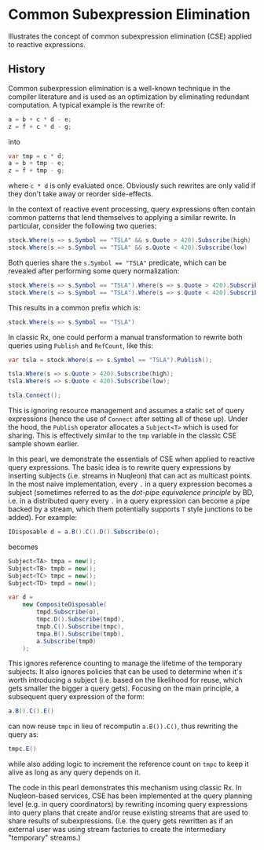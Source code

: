 # Common Subexpression Elimination

Illustrates the concept of common subexpression elimination (CSE) applied to reactive expressions.

## History

Common subexpression elimination is a well-known technique in the compiler literature and is used as an optimization by eliminating redundant computation. A typical example is the rewrite of:

```csharp
a = b + c * d - e;
z = f + c * d - g;
```

into

```csharp
var tmp = c * d;
a = b + tmp - e;
z = f + tmp - g;
```

where `c * d` is only evaluated once. Obviously such rewrites are only valid if they don't take away or reorder side-effects.

In the context of reactive event processing, query expressions often contain common patterns that lend themselves to applying a similar rewrite. In particular, consider the following two queries:

```csharp
stock.Where(s => s.Symbol == "TSLA" && s.Quote > 420).Subscribe(high)
stock.Where(s => s.Symbol == "TSLA" && s.Quote < 420).Subscribe(low)
```

Both queries share the `s.Symbol == "TSLA"` predicate, which can be revealed after performing some query normalization:

```csharp
stock.Where(s => s.Symbol == "TSLA").Where(s => s.Quote > 420).Subscribe(high)
stock.Where(s => s.Symbol == "TSLA").Where(s => s.Quote < 420).Subscribe(low)
```

This results in a common prefix which is:

```csharp
stock.Where(s => s.Symbol == "TSLA")
```

In classic Rx, one could perform a manual transformation to rewrite both queries using `Publish` and `RefCount`, like this:

```csharp
var tsla = stock.Where(s => s.Symbol == "TSLA").Publish();

tsla.Where(s => s.Quote > 420).Subscribe(high);
tsla.Where(s => s.Quote < 420).Subscribe(low);

tsla.Connect();
```

This is ignoring resource management and assumes a static set of query expressions (hence the use of `Connect` after setting all of these up). Under the hood, the `Publish` operator allocates a `Subject<T>` which is used for sharing. This is effectively similar to the `tmp` variable in the classic CSE sample shown earlier.

In this pearl, we demonstrate the essentials of CSE when applied to reactive query expressions. The basic idea is to rewrite query expressions by inserting subjects (i.e. streams in Nuqleon) that can act as multicast points. In the most naive implementation, every `.` in a query expression becomes a subject (sometimes referred to as the *dot-pipe equivalence principle* by BD, i.e. in a distributed query every `.` in a query expression can become a pipe backed by a stream, which them potentially supports `T` style junctions to be added). For example:

```csharp
IDisposable d = a.B().C().D().Subscribe(o);
```

becomes

```csharp
Subject<TA> tmpa = new();
Subject<TB> tmpb = new();
Subject<TC> tmpc = new();
Subject<TD> tmpd = new();

var d =
    new CompositeDisposable(
        tmpd.Subscribe(o),
        tmpc.D().Subscribe(tmpd),
        tmpb.C().Subscribe(tmpc),
        tmpa.B().Subscribe(tmpb),
        a.Subscribe(tmp0)
    );
```

This ignores reference counting to manage the lifetime of the temporary subjects. It also ignores policies that can be used to determine when it's worth introducing a subject (i.e. based on the likelihood for reuse, which gets smaller the bigger a query gets). Focusing on the main principle, a subsequent query expression of the form:

```csharp
a.B().C().E()
```

can now reuse `tmpc` in lieu of recomputin `a.B()).C()`, thus rewriting the query as:

```csharp
tmpc.E()
```

while also adding logic to increment the reference count on `tmpc` to keep it alive as long as any query depends on it.

The code in this pearl demonstrates this mechanism using classic Rx. In Nuqleon-based services, CSE has been implemented at the query planning level (e.g. in query coordinators) by rewriting incoming query expressions into query plans that create and/or reuse existing streams that are used to share results of subexpressions. (I.e. the query gets rewritten as if an external user was using stream factories to create the intermediary "temporary" streams.)
